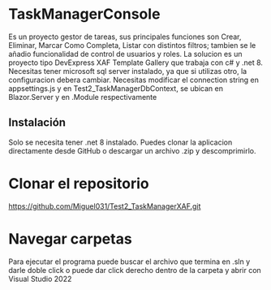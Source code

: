 # TaskManagerConsole

Es un proyecto gestor de tareas, sus principales funciones son Crear, Eliminar, Marcar Como Completa, Listar con distintos filtros; tambien se le añadio
funcionalidad de control de usuarios y roles.
La solucion es un proyecto tipo DevExpress XAF Template Gallery que trabaja con c# y .net 8.
Necesitas tener microsoft sql server instalado, ya que si utilizas otro, la configuracion debera cambiar.
Necesitas modificar el connection string en appsettings.js y en Test2_TaskManagerDbContext, se ubican en Blazor.Server y en .Module respectivamente

## Instalación

Solo se necesita tener .net 8 instalado.
Puedes clonar la aplicacion directamente desde GitHub o descargar un archivo .zip y descomprimirlo.


# Clonar el repositorio
https://github.com/Miguel031/Test2_TaskManagerXAF.git

# Navegar carpetas
Para ejecutar el programa puede buscar el archivo que termina en .sln y darle doble click o
puede dar click derecho dentro de la carpeta y abrir con Visual Studio 2022
